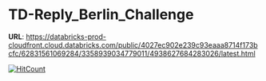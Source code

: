 # TD-Reply_Berlin_Challenge

**URL**: https://databricks-prod-cloudfront.cloud.databricks.com/public/4027ec902e239c93eaaa8714f173bcfc/62831561069284/3358939034779011/4938627684283026/latest.html


 [![HitCount](https://hits.dwyl.com/asotomayor/TD-Reply_Berlin_Challenge.svg?style=flat-square&show=unique)](http://hits.dwyl.com/asotomayor/TD-Reply_Berlin_Challenge)
